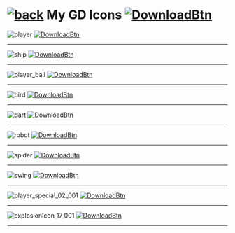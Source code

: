 # [![back](https://cdn.discordapp.com/emojis/887168885747511396?size=32)](https://reper2.github.io/Downloadable-Files) My GD Icons [![DownloadBtn](https://cdn.discordapp.com/emojis/885670815725674527.png?size=32)](https://raw.githubusercontent.com/Reper2/Downloadable-Files/master/gd-icons.md)

![player](https://gdbrowser.com/icon/icon?form=cube&icon=132&col1=1&col2=13&glow=true)
[![DownloadBtn](https://cdn.discordapp.com/emojis/885670815725674527.png?size=64)](https://gdbrowser.com/icon/icon?form=cube&icon=132&col1=1&col2=13&glow=true)

---

![ship](https://gdbrowser.com/icon/icon?form=ship&icon=17&col1=1&col2=13&glow=true)
[![DownloadBtn](https://cdn.discordapp.com/emojis/885670815725674527.png?size=64)](https://gdbrowser.com/icon/icon?form=cube&icon=132&col1=1&col2=13&glow=true)

---

![player_ball](https://gdbrowser.com/icon/icon?form=ball&icon=15&col1=1&col2=13&glow=true)
[![DownloadBtn](https://cdn.discordapp.com/emojis/885670815725674527.png?size=64)](https://gdbrowser.com/icon/icon?form=ball&icon=15&col1=1&col2=13&glow=true)

---

![bird](https://gdbrowser.com/icon/icon?form=ufo&icon=10&col1=1&col2=13&glow=true)
[![DownloadBtn](https://cdn.discordapp.com/emojis/885670815725674527.png?size=64)](https://gdbrowser.com/icon/icon?form=ufo&icon=10&col1=1&col2=13&glow=true)

---

![dart](https://gdbrowser.com/icon/icon?form=wave&icon=31&col1=1&col2=13&glow=true)
[![DownloadBtn](https://cdn.discordapp.com/emojis/885670815725674527.png?size=64)](https://gdbrowser.com/icon/icon?form=wave&icon=31&col1=1&col2=13&glow=true)

---

![robot](https://gdbrowser.com/icon/icon?form=robot&icon=16&col1=1&col2=13&glow=true)
[![DownloadBtn](https://cdn.discordapp.com/emojis/885670815725674527.png?size=64)](https://gdbrowser.com/icon/icon?form=robot&icon=16&col1=1&col2=13&glow=true)

---

![spider](https://gdbrowser.com/icon/icon?form=spider&icon=14&col1=1&col2=13&glow=true)
[![DownloadBtn](https://cdn.discordapp.com/emojis/885670815725674527.png?size=64)](https://gdbrowser.com/icon/icon?form=spider&icon=14&col1=1&col2=13&glow=true)

---

![swing](https://gdbrowser.com/icon/icon?icon=1&form=swing&col1=1&col2=13&glow=1)
[![DownloadBtn](https://cdn.discordapp.com/emojis/885670815725674527.png?size=64)](https://gdbrowser.com/icon/icon?icon=1&form=swing&col1=1&col2=13&glow=1)

---

![player_special_02_001](https://cdn.discordapp.com/emojis/882107932861419531.png?v=1)
[![DownloadBtn](https://cdn.discordapp.com/emojis/885670815725674527.png?size=64)](https://cdn.discordapp.com/emojis/882107932861419531.png?v=1)

---

![explosionIcon_17_001](https://gdbrowser.com/assets/deatheffects/17.png)
[![DownloadBtn](https://cdn.discordapp.com/emojis/885670815725674527.png?size=64)](https://gdbrowser.com/assets/deatheffects/17.png)

---
